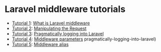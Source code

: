 # Laravel middleware tutorials

- [Tutorial 1](./tutorials/tutorial_1/README.md): [What is Laravel middleware](https://howtocodewell.net/tutorial/what-is-laravel-middleware)
- [Tutorial 2](./tutorials/tutorial_2/README.md): [Manipulating the Request](https://howtocodewell.net/tutorial/laravel-manipulating-the-request-using-middleware)
- [Tutorial 3](./tutorials/tutorial_3/README.md): [Pragmatically logging into Laravel](https://howtocodewell.net/tutorial/pragmatically-logging-into-laravel)
- [Tutorial 4](./tutorials/tutorial_4/README.md): [Middleware parameters](https://howtocodewell.net/tutorial/laravel-middleware-parameters)
pragmatically-logging-into-laravel)
- [Tutorial 5](./tutorials/tutorial_5/README.md): [Middleware alias](https://howtocodewell.net/tutorial/laravel-middleware-alias)